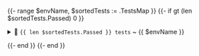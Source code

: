 {{- range $envName, $sortedTests := .TestsMap }}
{{- if gt (len $sortedTests.Passed) 0 }}

<p>
<details>
<summary>🐸 <code>{{ len $sortedTests.Passed }} tests</code> ~ {{ $envName }}</summary>

```
{{- range $test := $sortedTests.Passed }}
{{ $test.Name }} {{ $test.Duration }}
{{- end }}
```

</details>
</p>

{{- end }}
{{- end }}